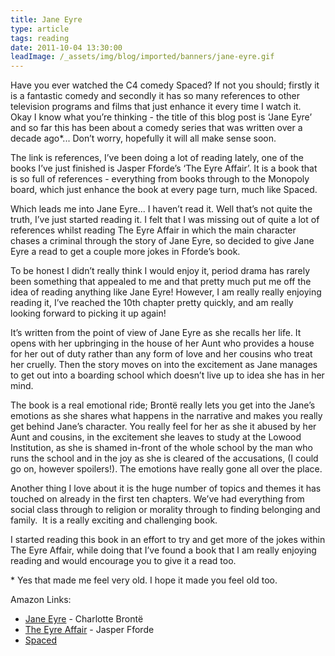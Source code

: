 ```yaml
---
title: Jane Eyre
type: article
tags: reading
date: 2011-10-04 13:30:00
leadImage: /_assets/img/blog/imported/banners/jane-eyre.gif
---
```


<p>
 Have you ever watched the C4 comedy Spaced? If not you should; firstly it is a fantastic comedy and secondly it has so many references to other television programs and films that just enhance it every time I watch it.&nbsp; Okay I know what you&rsquo;re thinking - the title of this blog post is &lsquo;Jane Eyre&rsquo; and so far this has been about a comedy series that was written over a decade ago*... Don&rsquo;t worry, hopefully it will all make sense soon.</p>
<p>
 The link is references, I&rsquo;ve been doing a lot of reading lately, one of the books I&rsquo;ve just finished is Jasper Fforde&rsquo;s &lsquo;The Eyre Affair&rsquo;. It is a book that is so full of references - everything from books through to the Monopoly board, which just enhance the book at every page turn, much like Spaced.</p>
<p>
 Which leads me into Jane Eyre... I haven&rsquo;t read it. Well that&rsquo;s not quite the truth, I&rsquo;ve just started reading it. I felt that I was missing out of quite a lot of references whilst reading The Eyre Affair in which the main character chases a criminal through the story of Jane Eyre, so decided to give Jane Eyre a read to get a couple more jokes in Fforde&rsquo;s book.</p>
<p>
 To be honest I didn&rsquo;t really think I would enjoy it, period drama has rarely been something that appealed to me and that pretty much put me off the idea of reading anything like Jane Eyre! However, I am really really enjoying reading it, I&rsquo;ve reached the 10th chapter pretty quickly, and am really looking forward to picking it up again!</p>
<p>
 It&rsquo;s written from the point of view of Jane Eyre as she recalls her life. It opens with her upbringing in the house of her Aunt who provides a house for her out of duty rather than any form of love and her cousins who treat her cruelly. Then the story moves on into the excitement as Jane manages to get out into a boarding school which doesn&rsquo;t live up to idea she has in her mind.</p>
<p>
 The book is a real emotional ride; Bront&euml; really lets you get into the Jane&rsquo;s emotions as she shares what happens in the narrative and makes you really get behind Jane&rsquo;s character. You really feel for her as she it abused by her Aunt and cousins, in the excitement she leaves to study at the Lowood Institution, as she is shamed in-front of the whole school by the man who runs the school and in the joy as she is cleared of the accusations, (I could go on, however spoilers!). The emotions have really gone all over the place.</p>
<p>
 Another thing I love about it is the huge number of topics and themes it has touched on already in the first ten chapters. We&rsquo;ve had everything from social class through to religion or morality through to finding belonging and family.&nbsp; It is a really exciting and challenging book.</p>
<p>
 I started reading this book in an effort to try and get more of the jokes within The Eyre Affair, while doing that I&rsquo;ve found a book that I am really enjoying reading and would encourage you to give it a read too.</p>
<p>* Yes that made me feel very old. I hope it made you feel old too.</p>
<p>Amazon Links:</p>
<ul>
 <li>
  <a href="https://www.amazon.co.uk/gp/product/1853260207/ref=as_li_ss_tl?ie=UTF8&amp;tag=jamdoc-21&amp;linkCode=as2&amp;camp=1634&amp;creative=19450&amp;creativeASIN=1853260207" target="_blank">Jane Eyre</a> - Charlotte Bront&euml;</li>
 <li>
  <a href="https://www.amazon.co.uk/gp/product/034073356X/ref=as_li_ss_tl?ie=UTF8&amp;tag=jamdoc-21&amp;linkCode=as2&amp;camp=1634&amp;creative=19450&amp;creativeASIN=034073356X" target="_blank">The Eyre Affair</a>&nbsp;- Jasper Fforde</li>
 <li>
  <a href="https://www.amazon.co.uk/gp/product/B0002LXU6I/ref=as_li_ss_tl?ie=UTF8&amp;tag=jamdoc-21&amp;linkCode=as2&amp;camp=1634&amp;creative=19450&amp;creativeASIN=B0002LXU6I" target="_blank">Spaced</a></li>
</ul>
